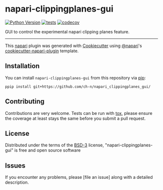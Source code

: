 # napari-clippingplanes-gui

[//]: <[![License](https://img.shields.io/pypi/l/napari-clippingplanes-gui.svg?color=green)](https://github.com/ch-n/napari-clippingplanes-gui/raw/main/LICENSE)>

[//]: <[![PyPI](https://img.shields.io/pypi/v/napari-clippingplanes-gui.svg?color=green)](https://pypi.org/project/napari-clippingplanes-gui)>

[//]: <[![napari hub](https://img.shields.io/endpoint?url=https://api.napari-hub.org/shields/napari-clippingplanes-gui)](https://napari-hub.org/plugins/napari-clippingplanes-gui)>

[![Python Version](https://img.shields.io/pypi/pyversions/napari-clippingplanes-gui.svg?color=green)](https://python.org)
[![tests](https://github.com/ch-n/napari-clippingplanes-gui/workflows/tests/badge.svg)](https://github.com/ch-n/napari-clippingplanes-gui/actions)
[![codecov](https://codecov.io/gh/ch-n/napari-clippingplanes-gui/branch/main/graph/badge.svg)](https://codecov.io/gh/ch-n/napari-clippingplanes-gui)

GUI to control the experimental napari clipping planes feature.

----------------------------------

This [napari] plugin was generated with [Cookiecutter] using [@napari]'s [cookiecutter-napari-plugin] template.

<!--
Don't miss the full getting started guide to set up your new package:
https://github.com/napari/cookiecutter-napari-plugin#getting-started

and review the napari docs for plugin developers:
https://napari.org/plugins/stable/index.html
-->

## Installation

You can install `napari-clippingplanes-gui` from this repository via [pip]:

    ppip install git+https://github.com/ch-n/napari_clippingplanes_gui/



## Contributing

Contributions are very welcome. Tests can be run with [tox], please ensure
the coverage at least stays the same before you submit a pull request.

## License

Distributed under the terms of the [BSD-3] license,
"napari-clippingplanes-gui" is free and open source software

## Issues

If you encounter any problems, please [file an issue] along with a detailed description.

[napari]: https://github.com/napari/napari
[Cookiecutter]: https://github.com/audreyr/cookiecutter
[@napari]: https://github.com/napari
[MIT]: http://opensource.org/licenses/MIT
[BSD-3]: http://opensource.org/licenses/BSD-3-Clause
[GNU GPL v3.0]: http://www.gnu.org/licenses/gpl-3.0.txt
[GNU LGPL v3.0]: http://www.gnu.org/licenses/lgpl-3.0.txt
[Apache Software License 2.0]: http://www.apache.org/licenses/LICENSE-2.0
[Mozilla Public License 2.0]: https://www.mozilla.org/media/MPL/2.0/index.txt
[cookiecutter-napari-plugin]: https://github.com/napari/cookiecutter-napari-plugin

[napari]: https://github.com/napari/napari
[tox]: https://tox.readthedocs.io/en/latest/
[pip]: https://pypi.org/project/pip/
[PyPI]: https://pypi.org/
